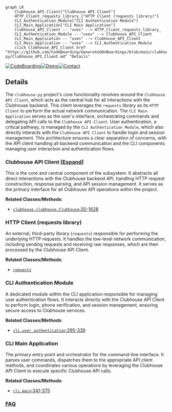 ```mermaid
graph LR
    Clubhouse_API_Client["Clubhouse API Client"]
    HTTP_Client_requests_library_["HTTP Client (requests library)"]
    CLI_Authentication_Module["CLI Authentication Module"]
    CLI_Main_Application["CLI Main Application"]
    Clubhouse_API_Client -- "uses" --> HTTP_Client_requests_library_
    CLI_Authentication_Module -- "uses" --> Clubhouse_API_Client
    CLI_Main_Application -- "uses" --> Clubhouse_API_Client
    CLI_Main_Application -- "uses" --> CLI_Authentication_Module
    click Clubhouse_API_Client href "https://github.com/CodeBoarding/GeneratedOnBoardings/blob/main/clubhouse-py/Clubhouse_API_Client.md" "Details"
```

[![CodeBoarding](https://img.shields.io/badge/Generated%20by-CodeBoarding-9cf?style=flat-square)](https://github.com/CodeBoarding/GeneratedOnBoardings)[![Demo](https://img.shields.io/badge/Try%20our-Demo-blue?style=flat-square)](https://www.codeboarding.org/demo)[![Contact](https://img.shields.io/badge/Contact%20us%20-%20contact@codeboarding.org-lightgrey?style=flat-square)](mailto:contact@codeboarding.org)

## Details

The `clubhouse-py` project's core functionality revolves around the `Clubhouse API Client`, which acts as the central hub for all interactions with the Clubhouse backend. This client leverages the `requests` library as its `HTTP Client` to perform the actual network communication. The `CLI Main Application` serves as the user's interface, orchestrating commands and delegating API calls to the `Clubhouse API Client`. User authentication, a critical pathway, is managed by the `CLI Authentication Module`, which also directly interacts with the `Clubhouse API Client` to handle login and session management. This architecture ensures a clear separation of concerns, with the API client handling all backend communication and the CLI components managing user interaction and authentication flows.

### Clubhouse API Client [[Expand]](./Clubhouse_API_Client.md)
This is the core and central component of the subsystem. It abstracts all direct interactions with the Clubhouse backend API, handling HTTP request construction, response parsing, and API session management. It serves as the primary interface for all Clubhouse API operations within the project.


**Related Classes/Methods**:

- <a href="https://github.com/stypr/clubhouse-py/blob/master/clubhouse/clubhouse.py#L20-L1628" target="_blank" rel="noopener noreferrer">`clubhouse.clubhouse.Clubhouse`:20-1628</a>


### HTTP Client (requests library)
An external, third-party library (`requests`) responsible for performing the underlying HTTP requests. It handles the low-level network communication, including sending requests and receiving raw responses, which are then processed by the Clubhouse API Client.


**Related Classes/Methods**:

- <a href="https://github.com/stypr/clubhouse-py/blob/master/" target="_blank" rel="noopener noreferrer">`requests`</a>


### CLI Authentication Module
A dedicated module within the CLI application responsible for managing user authentication flows. It interacts directly with the Clubhouse API Client to perform login, phone verification, and session management, ensuring secure access to Clubhouse services.


**Related Classes/Methods**:

- <a href="https://github.com/stypr/clubhouse-py/blob/master/cli.py#L295-L339" target="_blank" rel="noopener noreferrer">`cli.user_authentication`:295-339</a>


### CLI Main Application
The primary entry point and orchestrator for the command-line interface. It parses user commands, dispatches them to the appropriate API client methods, and coordinates various operations by leveraging the Clubhouse API Client to execute specific Clubhouse API calls.


**Related Classes/Methods**:

- <a href="https://github.com/stypr/clubhouse-py/blob/master/cli.py#L341-L375" target="_blank" rel="noopener noreferrer">`cli.main`:341-375</a>




### [FAQ](https://github.com/CodeBoarding/GeneratedOnBoardings/tree/main?tab=readme-ov-file#faq)